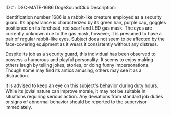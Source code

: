 ID # : DSC-MATE-1686
DogeSoundClub Description:

Identification number 1686 is a rabbit-like creature employed as a security guard. Its appearance is characterized by its green hair, purple cap, goggles positioned on its forehead, red scarf and LED gas mask. The eyes are currently unknown due to the gas mask, however, it is presumed to have a pair of regular rabbit-like eyes. Subject does not seem to be affected by the face-covering equipment as it wears it consistently without any distress.

Despite its job as a security guard, this individual has been observed to possess a humorous and playful personality. It seems to enjoy making others laugh by telling jokes, stories, or doing funny impersonations. Though some may find its antics amusing, others may see it as a distraction.

It is advised to keep an eye on this subject's behavior during duty hours. While its jovial nature can improve morale, it may not be suitable in situations requiring serious action. Any deviations from standard job duties or signs of abnormal behavior should be reported to the supervisor immediately.